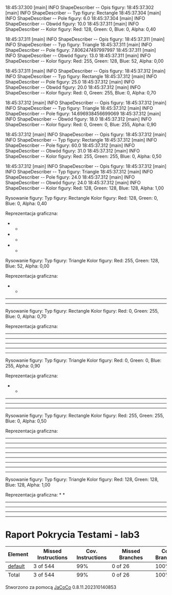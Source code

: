 18:45:37.300 [main] INFO ShapeDescriber -- Opis figury:
18:45:37.302 [main] INFO ShapeDescriber -- Typ figury: Rectangle
18:45:37.304 [main] INFO ShapeDescriber -- Pole figury: 6.0
18:45:37.304 [main] INFO ShapeDescriber -- Obwód figury: 10.0
18:45:37.311 [main] INFO ShapeDescriber -- Kolor figury: Red: 128, Green: 0, Blue: 0, Alpha: 0,40

18:45:37.311 [main] INFO ShapeDescriber -- Opis figury:
18:45:37.311 [main] INFO ShapeDescriber -- Typ figury: Triangle
18:45:37.311 [main] INFO ShapeDescriber -- Pole figury: 7.806247497997997
18:45:37.311 [main] INFO ShapeDescriber -- Obwód figury: 13.0
18:45:37.311 [main] INFO ShapeDescriber -- Kolor figury: Red: 255, Green: 128, Blue: 52, Alpha: 0,00

18:45:37.311 [main] INFO ShapeDescriber -- Opis figury:
18:45:37.312 [main] INFO ShapeDescriber -- Typ figury: Rectangle
18:45:37.312 [main] INFO ShapeDescriber -- Pole figury: 25.0
18:45:37.312 [main] INFO ShapeDescriber -- Obwód figury: 20.0
18:45:37.312 [main] INFO ShapeDescriber -- Kolor figury: Red: 0, Green: 255, Blue: 0, Alpha: 0,70

18:45:37.312 [main] INFO ShapeDescriber -- Opis figury:
18:45:37.312 [main] INFO ShapeDescriber -- Typ figury: Triangle
18:45:37.312 [main] INFO ShapeDescriber -- Pole figury: 14.696938456699069
18:45:37.312 [main] INFO ShapeDescriber -- Obwód figury: 18.0
18:45:37.312 [main] INFO ShapeDescriber -- Kolor figury: Red: 0, Green: 0, Blue: 255, Alpha: 0,90

18:45:37.312 [main] INFO ShapeDescriber -- Opis figury:
18:45:37.312 [main] INFO ShapeDescriber -- Typ figury: Rectangle
18:45:37.312 [main] INFO ShapeDescriber -- Pole figury: 60.0
18:45:37.312 [main] INFO ShapeDescriber -- Obwód figury: 31.0
18:45:37.312 [main] INFO ShapeDescriber -- Kolor figury: Red: 255, Green: 255, Blue: 0, Alpha: 0,50

18:45:37.312 [main] INFO ShapeDescriber -- Opis figury:
18:45:37.312 [main] INFO ShapeDescriber -- Typ figury: Triangle
18:45:37.312 [main] INFO ShapeDescriber -- Pole figury: 24.0
18:45:37.312 [main] INFO ShapeDescriber -- Obwód figury: 24.0
18:45:37.312 [main] INFO ShapeDescriber -- Kolor figury: Red: 128, Green: 128, Blue: 128, Alpha: 1,00

Rysowanie figury:
Typ figury: Rectangle
Kolor figury: Red: 128, Green: 0, Blue: 0, Alpha: 0,40

Reprezentacja graficzna:
* *
* *
* *


Rysowanie figury:
Typ figury: Triangle
Kolor figury: Red: 255, Green: 128, Blue: 52, Alpha: 0,00

Reprezentacja graficzna:
  * *
 * * * 
* * * * * 


Rysowanie figury:
Typ figury: Rectangle
Kolor figury: Red: 0, Green: 255, Blue: 0, Alpha: 0,70

Reprezentacja graficzna:
* * * * * 
* * * * * 
* * * * * 
* * * * * 
* * * * * 


Rysowanie figury:
Typ figury: Triangle
Kolor figury: Red: 0, Green: 0, Blue: 255, Alpha: 0,90

Reprezentacja graficzna:
   * *
  * * * * 
 * * * * * 
* * * * * * * 


Rysowanie figury:
Typ figury: Rectangle
Kolor figury: Red: 255, Green: 255, Blue: 0, Alpha: 0,50

Reprezentacja graficzna:
* * * * * * * 
* * * * * * * 
* * * * * * * 
* * * * * * * 
* * * * * * * 
* * * * * * * 
* * * * * * * 
* * * * * * * 


Rysowanie figury:
Typ figury: Triangle
Kolor figury: Red: 128, Green: 128, Blue: 128, Alpha: 1,00

Reprezentacja graficzna:
    * *
   * * * * 
  * * * * * * 
 * * * * * * * * 
* * * * * * * * * * 




<!DOCTYPE html>
<html lang="pl">
<body>
    <h1>Raport Pokrycia Testami - lab3</h1>
    <table>
        <thead>
            <tr>
                <th>Element</th>
                <th>Missed Instructions</th>
                <th class="ctr2">Cov. Instructions</th>
                <th>Missed Branches</th>
                <th class="ctr2">Cov. Branches</th>
                <th class="ctr1">Missed Cxty</th>
                <th class="ctr2">Cxty</th>
                <th class="ctr1">Missed Lines</th>
                <th class="ctr2">Lines</th>
                <th class="ctr1">Missed Methods</th>
                <th class="ctr2">Methods</th>
                <th class="ctr1">Missed Classes</th>
                <th class="ctr2">Classes</th>
            </tr>
        </thead>
        <tfoot>
            <tr>
                <td>Total</td>
                <td class="bar"><div class="green" style="width: 119px;"></div>3 of 544</td>
                <td class="ctr2">99%</td>
                <td class="bar"><div class="green" style="width: 120px;"></div>0 of 26</td>
                <td class="ctr2">100%</td>
                <td class="ctr1">1</td>
                <td class="ctr2">36</td>
                <td class="ctr1">1</td>
                <td class="ctr2">104</td>
                <td class="ctr1">1</td>
                <td class="ctr2">23</td>
                <td class="ctr1">0</td>
                <td class="ctr2">7</td>
            </tr>
        </tfoot>
        <tbody>
            <tr>
                <td><a href="default/index.html">default</a></td>
                <td class="bar"><div class="green" style="width: 119px;"></div>3 of 544</td>
                <td class="ctr2">99%</td>
                <td class="bar"><div class="green" style="width: 120px;"></div>0 of 26</td>
                <td class="ctr2">100%</td>
                <td class="ctr1">1</td>
                <td class="ctr2">36</td>
                <td class="ctr1">1</td>
                <td class="ctr2">104</td>
                <td class="ctr1">1</td>
                <td class="ctr2">23</td>
                <td class="ctr1">0</td>
                <td class="ctr2">7</td>
            </tr>
        </tbody>
    </table>
    <div class="footer">
        Stworzono za pomocą <a href="http://www.jacoco.org/jacoco">JaCoCo</a> 0.8.11.202310140853
    </div>
</body>
</html>
